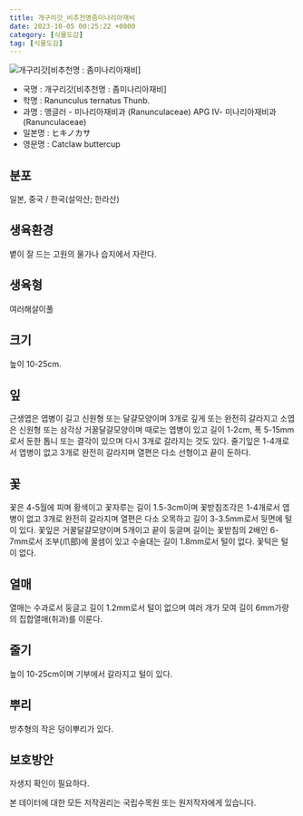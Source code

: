 ```yaml
---
title: 개구리갓_비추천명좀미나리아재비
date: 2023-10-05 00:25:22 +0800
category: [식물도감]
tag: [식물도감]
---
```




![개구리갓[비추천명 : 좀미나리아재비]](/fileUpload/plants/basic/Ranunculaceae/Ranunculus/14186/1_th2.JPG)
- 국명 : 개구리갓[비추천명 : 좀미나리아재비]
- 학명 : Ranunculus ternatus Thunb.
- 과명 : 앵글러 - 미나리아재비과 (Ranunculaceae) APG Ⅳ- 미나리아재비과 (Ranunculaceae)
- 일본명 : ヒキノカサ
- 영문명 : Catclaw buttercup


## 분포
일본, 중국 / 한국(설악산; 한라산) 
## 생육환경
볕이 잘 드는 고원의 물가나 습지에서 자란다.
## 생육형
여러해살이풀 
## 크기
높이 10-25cm.
## 잎
근생엽은 엽병이 길고 신원형 또는 달걀모양이며 3개로 깊게 또는 완전히 갈라지고 소엽은 신원형 또는 삼각상 거꿀달걀모양이며 때로는 엽병이 있고 길이 1-2cm, 폭 5-15mm로서 둔한 톱니 또는 결각이 있으며 다시 3개로 갈라지는 것도 있다. 줄기잎은 1-4개로서 엽병이 없고 3개로 완전히 갈라지며 열편은 다소 선형이고 끝이 둔하다.
## 꽃
꽃은 4-5월에 피며 황색이고 꽃자루는 길이 1.5-3cm이며 꽃받침조각은 1-4개로서 엽병이 없고 3개로 완전히 갈라지며 열편은 다소 오목하고 길이 3-3.5mm로서 뒷면에 털이 있다. 꽃잎은 거꿀달걀모양이며 5개이고 끝이 둥글며 길이는 꽃받침의 2배인 6-7mm로서 조부(爪部)에 꿀샘이 있고 수술대는 길이 1.8mm로서 털이 없다. 꽃턱은 털이 없다.
## 열매
열매는 수과로서 둥글고 길이 1.2mm로서 털이 없으며 여러 개가 모여 길이 6mm가량의 집합열매(취과)를 이룬다.
## 줄기
높이 10-25cm이며 기부에서 갈라지고 털이 있다.
## 뿌리
방추형의 작은 덩이뿌리가 있다.
## 보호방안
자생지 확인이 필요하다.






본 데이터에 대한 모든 저작권리는 국립수목원 또는 원저작자에게 있습니다.
